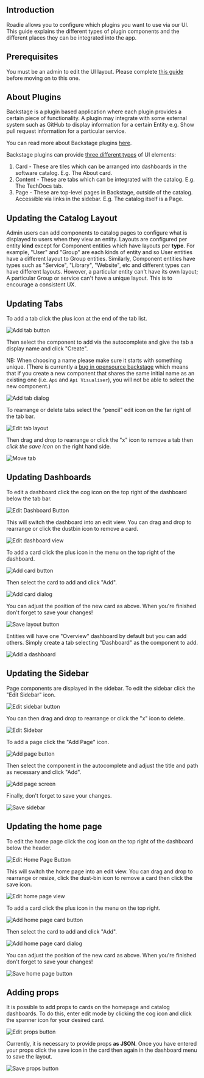 
## Introduction

Roadie allows you to configure which plugins you want to use via our UI. This guide explains the different types of
plugin components and the different places they can be integrated into the app.

## Prerequisites

You must be an admin to edit the UI layout. Please complete [this guide](../../getting-started/create-admin-group/) before moving on to this one.

## About Plugins

Backstage is a plugin based application where each plugin provides a certain piece of functionality. A plugin may
integrate with some external system such as GitHub to display information for a certain Entity e.g. Show pull request
information for a particular service. 

You can read more about Backstage plugins [here](https://backstage.io/docs/plugins/).

Backstage plugins can provide [three different types](https://backstage.io/docs/plugins/composability#naming-patterns) of UI elements:
1. Card - These are tiles which can be arranged into dashboards in the software catalog. E.g. The About card.
2. Content - These are tabs which can be integrated with the catalog. E.g. The TechDocs tab.
3. Page - These are top-level pages in Backstage, outside of the catalog. Accessible via links in the sidebar. E.g. The catalog itself is a Page.

## Updating the Catalog Layout

Admin users can add components to catalog pages to configure what is displayed to users when they view an entity. Layouts are configured
per entity **kind** except for Component entities which have layouts per **type**. For example, "User" and "Group" are each kinds
of entity and so User entities have a different layout to Group entities. Similarly, Component entities have types such
as "Service", "Library", "Website", etc and different types can have different layouts. However, a particular entity can't
have its own layout; A particular Group or service can't have a unique layout. This is to encourage a consistent UX.

## Updating Tabs

To add a tab click the plus icon at the end of the tab list.

![Add tab button](./add-tab-button.jpg)

Then select the component to add via the autocomplete and give the tab a display name and click "Create".

NB: When choosing a name please make sure it starts with something unique. (There is currently a
[bug in opensource backstage](https://github.com/backstage/backstage/issues/7741) which means that if you create a new
component that shares the same initial name as an existing one (i.e. `Api` and `Api Visualiser`), you will not be able 
to select the new component.)

![Add tab dialog](./add-tab-screen.jpg)

To rearrange or delete tabs select the "pencil" edit icon on the far right of the tab bar.

![Edit tab layout](./edit-tab-layout.jpg)

Then drag and drop to rearrange or click the "x" icon to remove a tab then *click the save icon* on the right hand side.

![Move tab](./move-tab.jpg)

## Updating Dashboards

To edit a dashboard click the cog icon on the top right of the dashboard below the tab bar.

![Edit Dashboard Button](./edit-grid-button.jpg)

This will switch the dashboard into an edit view. You can drag and drop to rearrange or click the dustbin icon to remove a card. 

![Edit dashboard view](./move-card.jpg)

To add a card click the plus icon in the menu on the top right of the dashboard.

![Add card button](./add-card-button.jpg)

Then select the card to add and click "Add".

![Add card dialog](./add-card-dialog.jpg)

You can adjust the position of the new card as above. When you're finished don't forget to save your changes!

![Save layout button](./save-layout-button.jpg)

Entities will have one "Overview" dashboard by default but you can add others. Simply create a tab selecting "Dashboard" as the component to add. 

![Add a dashboard](./add-dashboard.jpg)

## Updating the Sidebar

Page components are displayed in the sidebar. To edit the sidebar click the "Edit Sidebar" icon.

![Edit sidebar button](./edit-pages-button.jpg)

You can then drag and drop to rearrange or click the "x" icon to delete.

![Edit Sidebar](./move-page.jpg)

To add a page click the "Add Page" icon.

![Add page button](./add-page-button.jpg)

Then select the component in the autocomplete and adjust the title and path as necessary and click "Add".

![Add page screen](./add-page.jpg)

Finally, don't forget to save your changes.

![Save sidebar](./save-sidebar.jpg)

## Updating the home page

To edit the home page click the cog icon on the top right of the dashboard below the header.

![Edit Home Page Button](./edit-home-page-button.png)

This will switch the home page into an edit view. You can drag and drop to rearrange or resize, click the dust-bin icon 
to remove a card then click the save icon.

![Edit home page view](./edit-home-page-view.png)

To add a card click the plus icon in the menu on the top right.

![Add home page card button](./add-home-page-card-button.png)

Then select the card to add and click "Add".

![Add home page card dialog](./add-home-page-card-dialog.png)

You can adjust the position of the new card as above. When you're finished don't forget to save your changes!

![Save home page button](./save-home-page-button.png)

## Adding props

It is possible to add props to cards on the homepage and catalog dashboards. To do this, enter edit mode by clicking the
cog icon and click the spanner icon for your desired card.

![Edit props button](./edit-props-button.png)

Currently, it is necessary to provide props **as JSON**. Once you have entered your props click the save icon in the card then
again in the dashboard menu to save the layout.

![Save props button](./save-props-button.png)




